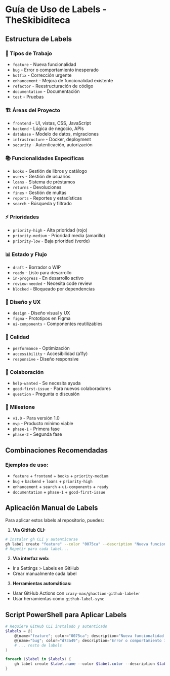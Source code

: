 # Guía de Uso de Labels - TheSkibiditeca

## Estructura de Labels

### 🔧 Tipos de Trabajo
- `feature` - Nueva funcionalidad
- `bug` - Error o comportamiento inesperado  
- `hotfix` - Corrección urgente
- `enhancement` - Mejora de funcionalidad existente
- `refactor` - Reestructuración de código
- `documentation` - Documentación
- `test` - Pruebas

### 🏗️ Áreas del Proyecto
- `frontend` - UI, vistas, CSS, JavaScript
- `backend` - Lógica de negocio, APIs
- `database` - Modelo de datos, migraciones
- `infrastructure` - Docker, deployment
- `security` - Autenticación, autorización

### 📚 Funcionalidades Específicas
- `books` - Gestión de libros y catálogo
- `users` - Gestión de usuarios
- `loans` - Sistema de préstamos
- `returns` - Devoluciones
- `fines` - Gestión de multas
- `reports` - Reportes y estadísticas
- `search` - Búsqueda y filtrado

### ⚡ Prioridades
- `priority-high` - Alta prioridad (rojo)
- `priority-medium` - Prioridad media (amarillo)
- `priority-low` - Baja prioridad (verde)

### 📊 Estado y Flujo
- `draft` - Borrador o WIP
- `ready` - Listo para desarrollo
- `in-progress` - En desarrollo activo
- `review-needed` - Necesita code review
- `blocked` - Bloqueado por dependencias

### 🎨 Diseño y UX
- `design` - Diseño visual y UX
- `figma` - Prototipos en Figma
- `ui-components` - Componentes reutilizables

### 🚀 Calidad
- `performance` - Optimización
- `accessibility` - Accesibilidad (a11y)
- `responsive` - Diseño responsive

### 🤝 Colaboración
- `help-wanted` - Se necesita ayuda
- `good-first-issue` - Para nuevos colaboradores
- `question` - Pregunta o discusión

### 🎯 Milestone
- `v1.0` - Para versión 1.0
- `mvp` - Producto mínimo viable
- `phase-1` - Primera fase
- `phase-2` - Segunda fase

## Combinaciones Recomendadas

### Ejemplos de uso:
- `feature` + `frontend` + `books` + `priority-medium`
- `bug` + `backend` + `loans` + `priority-high`
- `enhancement` + `search` + `ui-components` + `ready`
- `documentation` + `phase-1` + `good-first-issue`

## Aplicación Manual de Labels

Para aplicar estos labels al repositorio, puedes:

1. **Vía GitHub CLI:**
```bash
# Instalar gh CLI y autenticarse
gh label create "feature" --color "0075ca" --description "Nueva funcionalidad o característica"
# Repetir para cada label...
```

2. **Vía interfaz web:**
- Ir a Settings > Labels en GitHub
- Crear manualmente cada label

3. **Herramientas automáticas:**
- Usar GitHub Actions con `crazy-max/ghaction-github-labeler`
- Usar herramientas como `github-label-sync`

## Script PowerShell para Aplicar Labels

```powershell
# Requiere GitHub CLI instalado y autenticado
$labels = @(
    @{name="feature"; color="0075ca"; description="Nueva funcionalidad o característica"},
    @{name="bug"; color="d73a49"; description="Error o comportamiento inesperado"},
    # ... resto de labels
)

foreach ($label in $labels) {
    gh label create $label.name --color $label.color --description $label.description
}
```

